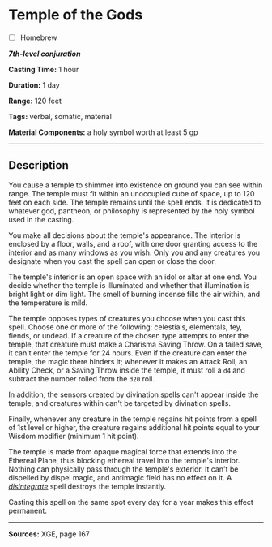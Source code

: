 # Temple of the Gods

- [ ] Homebrew

***7th-level conjuration***

**Casting Time:** 1 hour

**Duration:** 1 day

**Range:** 120 feet

**Tags:** verbal, somatic, material

**Material Components:** a holy symbol worth at least 5 gp

---

## Description
You cause a temple to shimmer into existence on ground you can see within range.
The temple must fit within an unoccupied cube of space, up to 120 feet on each side.
The temple remains until the spell ends.
It is dedicated to whatever god, pantheon, or philosophy is represented by the holy symbol used in the casting.

You make all decisions about the temple's appearance.
The interior is enclosed by a floor, walls, and a roof, with one door granting access to the interior and as many windows as you wish.
Only you and any creatures you designate when you cast the spell can open or close the door.

The temple's interior is an open space with an idol or altar at one end.
You decide whether the temple is illuminated and whether that illumination is bright light or dim light.
The smell of burning incense fills the air within, and the temperature is mild.

The temple opposes types of creatures you choose when you cast this spell.
Choose one or more of the following: celestials, elementals, fey, fiends, or undead.
If a creature of the chosen type attempts to enter the temple, that creature must make a Charisma Saving Throw.
On a failed save, it can't enter the temple for 24 hours.
Even if the creature can enter the temple, the magic there hinders it; whenever it makes an Attack Roll, an Ability Check, or a Saving Throw inside the temple, it must roll a `d4` and subtract the number rolled from the `d20` roll.

In addition, the sensors created by divination spells can't appear inside the temple, and creatures within can't be targeted by divination spells.

Finally, whenever any creature in the temple regains hit points from a spell of 1st level or higher, the creature regains additional hit points equal to your Wisdom modifier (minimum 1 hit point).

The temple is made from opaque magical force that extends into the Ethereal Plane, thus blocking ethereal travel into the temple's interior.
Nothing can physically pass through the temple's exterior.
It can't be dispelled by dispel magic, and antimagic field has no effect on it.
A [*disintegrate*](./disintegrate) spell destroys the temple instantly.

Casting this spell on the same spot every day for a year makes this effect permanent.

---

**Sources:** XGE, page 167
